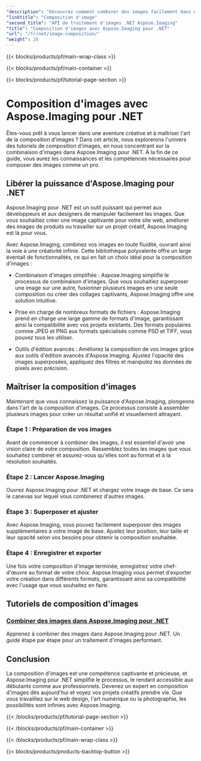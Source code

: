 ```yaml
---
"description": "Découvrez comment combiner des images facilement dans Aspose.Imaging pour .NET grâce à nos tutoriels complets. Améliorez vos compétences en traitement d'images dès aujourd'hui !"
"linktitle": "Composition d'image"
"second_title": "API de traitement d'images .NET Aspose.Imaging"
"title": "Composition d'images avec Aspose.Imaging pour .NET"
"url": "/fr/net/image-composition/"
"weight": 20
---
```


{{< blocks/products/pf/main-wrap-class >}}

{{< blocks/products/pf/main-container >}}

{{< blocks/products/pf/tutorial-page-section >}}

# Composition d'images avec Aspose.Imaging pour .NET


Êtes-vous prêt à vous lancer dans une aventure créative et à maîtriser l'art de la composition d'images ? Dans cet article, nous explorerons l'univers des tutoriels de composition d'images, en nous concentrant sur la combinaison d'images dans Aspose.Imaging pour .NET. À la fin de ce guide, vous aurez les connaissances et les compétences nécessaires pour composer des images comme un pro.

## Libérer la puissance d'Aspose.Imaging pour .NET

Aspose.Imaging pour .NET est un outil puissant qui permet aux développeurs et aux designers de manipuler facilement les images. Que vous souhaitiez créer une image captivante pour votre site web, améliorer des images de produits ou travailler sur un projet créatif, Aspose.Imaging est là pour vous.

Avec Aspose.Imaging, combinez vos images en toute fluidité, ouvrant ainsi la voie à une créativité infinie. Cette bibliothèque polyvalente offre un large éventail de fonctionnalités, ce qui en fait un choix idéal pour la composition d'images :

- Combinaison d'images simplifiée : Aspose.Imaging simplifie le processus de combinaison d'images. Que vous souhaitiez superposer une image sur une autre, fusionner plusieurs images en une seule composition ou créer des collages captivants, Aspose.Imaging offre une solution intuitive.

- Prise en charge de nombreux formats de fichiers : Aspose.Imaging prend en charge une large gamme de formats d'image, garantissant ainsi la compatibilité avec vos projets existants. Des formats populaires comme JPEG et PNG aux formats spécialisés comme PSD et TIFF, vous pouvez tous les utiliser.

- Outils d'édition avancés : Améliorez la composition de vos images grâce aux outils d'édition avancés d'Aspose.Imaging. Ajustez l'opacité des images superposées, appliquez des filtres et manipulez les données de pixels avec précision.

## Maîtriser la composition d'images

Maintenant que vous connaissez la puissance d'Aspose.Imaging, plongeons dans l'art de la composition d'images. Ce processus consiste à assembler plusieurs images pour créer un résultat unifié et visuellement attrayant.

### Étape 1 : Préparation de vos images

Avant de commencer à combiner des images, il est essentiel d'avoir une vision claire de votre composition. Rassemblez toutes les images que vous souhaitez combiner et assurez-vous qu'elles sont au format et à la résolution souhaités.

### Étape 2 : Lancer Aspose.Imaging

Ouvrez Aspose.Imaging pour .NET et chargez votre image de base. Ce sera le canevas sur lequel vous combinerez d'autres images.

### Étape 3 : Superposer et ajuster

Avec Aspose.Imaging, vous pouvez facilement superposer des images supplémentaires à votre image de base. Ajustez leur position, leur taille et leur opacité selon vos besoins pour obtenir la composition souhaitée.

### Étape 4 : Enregistrer et exporter

Une fois votre composition d'image terminée, enregistrez votre chef-d'œuvre au format de votre choix. Aspose.Imaging vous permet d'exporter votre création dans différents formats, garantissant ainsi sa compatibilité avec l'usage que vous souhaitez en faire.

## Tutoriels de composition d'images
### [Combiner des images dans Aspose.Imaging pour .NET](./combine-images/)
Apprenez à combiner des images dans Aspose.Imaging pour .NET. Un guide étape par étape pour un traitement d'images performant.

## Conclusion

La composition d'images est une compétence captivante et précieuse, et Aspose.Imaging pour .NET simplifie le processus, le rendant accessible aux débutants comme aux professionnels. Devenez un expert en composition d'images dès aujourd'hui et voyez vos projets créatifs prendre vie. Que vous travailliez sur le web design, l'art numérique ou la photographie, les possibilités sont infinies avec Aspose.Imaging.

{{< /blocks/products/pf/tutorial-page-section >}}

{{< /blocks/products/pf/main-container >}}

{{< /blocks/products/pf/main-wrap-class >}}

{{< blocks/products/products-backtop-button >}}